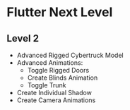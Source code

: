 # Flutter Next Level

## Level 2

- Advanced Rigged Cybertruck Model
- Advanced Animations:
  - Toggle Rigged Doors
  - Create Blinds Animation
  - Toggle Trunk
- Create Individual Shadow
- Create Camera Animations
